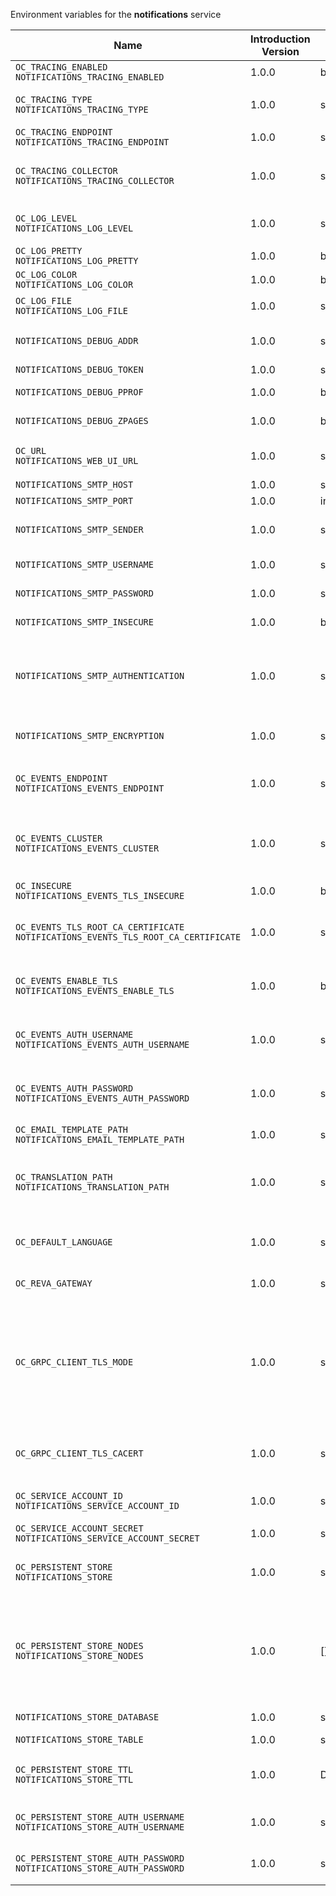 Environment variables for the **notifications** service

| Name | Introduction Version | Type | Description | Default Value |
|---|---|---|---|---|
|`OC_TRACING_ENABLED`<br/>`NOTIFICATIONS_TRACING_ENABLED`| 1.0.0 |bool|Activates tracing.|false|
|`OC_TRACING_TYPE`<br/>`NOTIFICATIONS_TRACING_TYPE`| 1.0.0 |string|The type of tracing. Defaults to '', which is the same as 'jaeger'. Allowed tracing types are 'jaeger' and '' as of now.||
|`OC_TRACING_ENDPOINT`<br/>`NOTIFICATIONS_TRACING_ENDPOINT`| 1.0.0 |string|The endpoint of the tracing agent.||
|`OC_TRACING_COLLECTOR`<br/>`NOTIFICATIONS_TRACING_COLLECTOR`| 1.0.0 |string|The HTTP endpoint for sending spans directly to a collector, i.e. \http://jaeger-collector:14268/api/traces. Only used if the tracing endpoint is unset.||
|`OC_LOG_LEVEL`<br/>`NOTIFICATIONS_LOG_LEVEL`| 1.0.0 |string|The log level. Valid values are: 'panic', 'fatal', 'error', 'warn', 'info', 'debug', 'trace'.||
|`OC_LOG_PRETTY`<br/>`NOTIFICATIONS_LOG_PRETTY`| 1.0.0 |bool|Activates pretty log output.|false|
|`OC_LOG_COLOR`<br/>`NOTIFICATIONS_LOG_COLOR`| 1.0.0 |bool|Activates colorized log output.|false|
|`OC_LOG_FILE`<br/>`NOTIFICATIONS_LOG_FILE`| 1.0.0 |string|The path to the log file. Activates logging to this file if set.||
|`NOTIFICATIONS_DEBUG_ADDR`| 1.0.0 |string|Bind address of the debug server, where metrics, health, config and debug endpoints will be exposed.|127.0.0.1:9174|
|`NOTIFICATIONS_DEBUG_TOKEN`| 1.0.0 |string|Token to secure the metrics endpoint.||
|`NOTIFICATIONS_DEBUG_PPROF`| 1.0.0 |bool|Enables pprof, which can be used for profiling.|false|
|`NOTIFICATIONS_DEBUG_ZPAGES`| 1.0.0 |bool|Enables zpages, which can be used for collecting and viewing in-memory traces.|false|
|`OC_URL`<br/>`NOTIFICATIONS_WEB_UI_URL`| 1.0.0 |string|The public facing URL of the OpenCloud Web UI, used e.g. when sending notification eMails|https://localhost:9200|
|`NOTIFICATIONS_SMTP_HOST`| 1.0.0 |string|SMTP host to connect to.||
|`NOTIFICATIONS_SMTP_PORT`| 1.0.0 |int|Port of the SMTP host to connect to.|0|
| `NOTIFICATIONS_SMTP_SENDER` | 1.0.0 | string | Sender address of emails that will be sent (e.g. 'OpenCloud &lt;noreply&#64;example.com&gt;'). | |
|`NOTIFICATIONS_SMTP_USERNAME`| 1.0.0 |string|Username for the SMTP host to connect to.||
|`NOTIFICATIONS_SMTP_PASSWORD`| 1.0.0 |string|Password for the SMTP host to connect to.||
|`NOTIFICATIONS_SMTP_INSECURE`| 1.0.0 |bool|Allow insecure connections to the SMTP server.|false|
|`NOTIFICATIONS_SMTP_AUTHENTICATION`| 1.0.0 |string|Authentication method for the SMTP communication. Possible values are 'login', 'plain', 'crammd5', 'none' or 'auto'. If set to 'auto' or unset, the authentication method is automatically negotiated with the server.||
|`NOTIFICATIONS_SMTP_ENCRYPTION`| 1.0.0 |string|Encryption method for the SMTP communication. Possible values are 'starttls', 'ssltls' and 'none'.|none|
|`OC_EVENTS_ENDPOINT`<br/>`NOTIFICATIONS_EVENTS_ENDPOINT`| 1.0.0 |string|The address of the event system. The event system is the message queuing service. It is used as message broker for the microservice architecture.|127.0.0.1:9233|
|`OC_EVENTS_CLUSTER`<br/>`NOTIFICATIONS_EVENTS_CLUSTER`| 1.0.0 |string|The clusterID of the event system. The event system is the message queuing service. It is used as message broker for the microservice architecture. Mandatory when using NATS as event system.|opencloud-cluster|
|`OC_INSECURE`<br/>`NOTIFICATIONS_EVENTS_TLS_INSECURE`| 1.0.0 |bool|Whether to verify the server TLS certificates.|false|
|`OC_EVENTS_TLS_ROOT_CA_CERTIFICATE`<br/>`NOTIFICATIONS_EVENTS_TLS_ROOT_CA_CERTIFICATE`| 1.0.0 |string|The root CA certificate used to validate the server's TLS certificate. If provided NOTIFICATIONS_EVENTS_TLS_INSECURE will be seen as false.||
|`OC_EVENTS_ENABLE_TLS`<br/>`NOTIFICATIONS_EVENTS_ENABLE_TLS`| 1.0.0 |bool|Enable TLS for the connection to the events broker. The events broker is the OpenCloud service which receives and delivers events between the services.|false|
|`OC_EVENTS_AUTH_USERNAME`<br/>`NOTIFICATIONS_EVENTS_AUTH_USERNAME`| 1.0.0 |string|The username to authenticate with the events broker. The events broker is the OpenCloud service which receives and delivers events between the services.||
|`OC_EVENTS_AUTH_PASSWORD`<br/>`NOTIFICATIONS_EVENTS_AUTH_PASSWORD`| 1.0.0 |string|The password to authenticate with the events broker. The events broker is the OpenCloud service which receives and delivers events between the services.||
|`OC_EMAIL_TEMPLATE_PATH`<br/>`NOTIFICATIONS_EMAIL_TEMPLATE_PATH`| 1.0.0 |string|Path to Email notification templates overriding embedded ones.||
|`OC_TRANSLATION_PATH`<br/>`NOTIFICATIONS_TRANSLATION_PATH`| 1.0.0 |string|(optional) Set this to a path with custom translations to overwrite the builtin translations. Note that file and folder naming rules apply, see the documentation for more details.||
|`OC_DEFAULT_LANGUAGE`| 1.0.0 |string|The default language used by services and the WebUI. If not defined, English will be used as default. See the documentation for more details.||
|`OC_REVA_GATEWAY`| 1.0.0 |string|CS3 gateway used to look up user metadata|eu.opencloud.api.gateway|
|`OC_GRPC_CLIENT_TLS_MODE`| 1.0.0 |string|TLS mode for grpc connection to the go-micro based grpc services. Possible values are 'off', 'insecure' and 'on'. 'off': disables transport security for the clients. 'insecure' allows using transport security, but disables certificate verification (to be used with the autogenerated self-signed certificates). 'on' enables transport security, including server certificate verification.||
|`OC_GRPC_CLIENT_TLS_CACERT`| 1.0.0 |string|Path/File name for the root CA certificate (in PEM format) used to validate TLS server certificates of the go-micro based grpc services.||
|`OC_SERVICE_ACCOUNT_ID`<br/>`NOTIFICATIONS_SERVICE_ACCOUNT_ID`| 1.0.0 |string|The ID of the service account the service should use. See the 'auth-service' service description for more details.||
|`OC_SERVICE_ACCOUNT_SECRET`<br/>`NOTIFICATIONS_SERVICE_ACCOUNT_SECRET`| 1.0.0 |string|The service account secret.||
|`OC_PERSISTENT_STORE`<br/>`NOTIFICATIONS_STORE`| 1.0.0 |string|The type of the store. Supported values are: 'memory', 'nats-js-kv', 'redis-sentinel', 'noop'. See the text description for details.|nats-js-kv|
|`OC_PERSISTENT_STORE_NODES`<br/>`NOTIFICATIONS_STORE_NODES`| 1.0.0 |[]string|A list of nodes to access the configured store. This has no effect when 'memory' store is configured. Note that the behaviour how nodes are used is dependent on the library of the configured store. See the Environment Variable Types description for more details.|[127.0.0.1:9233]|
|`NOTIFICATIONS_STORE_DATABASE`| 1.0.0 |string|The database name the configured store should use.|notifications|
|`NOTIFICATIONS_STORE_TABLE`| 1.0.0 |string|The database table the store should use.||
|`OC_PERSISTENT_STORE_TTL`<br/>`NOTIFICATIONS_STORE_TTL`| 1.0.0 |Duration|Time to live for notifications in the store. Defaults to '336h' (2 weeks). See the Environment Variable Types description for more details.|336h0m0s|
|`OC_PERSISTENT_STORE_AUTH_USERNAME`<br/>`NOTIFICATIONS_STORE_AUTH_USERNAME`| 1.0.0 |string|The username to authenticate with the store. Only applies when store type 'nats-js-kv' is configured.||
|`OC_PERSISTENT_STORE_AUTH_PASSWORD`<br/>`NOTIFICATIONS_STORE_AUTH_PASSWORD`| 1.0.0 |string|The password to authenticate with the store. Only applies when store type 'nats-js-kv' is configured.||